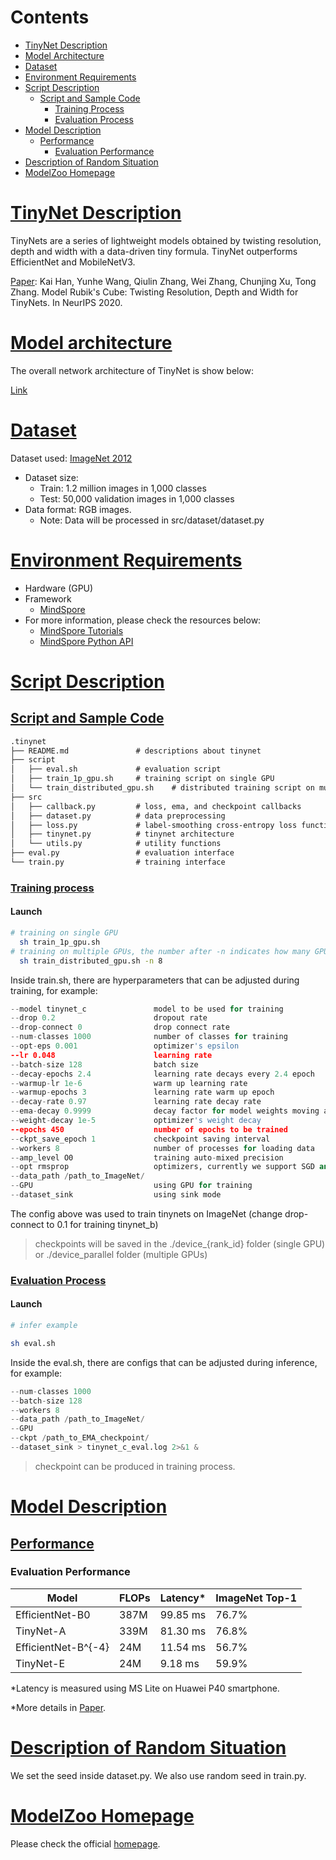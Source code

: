 # Contents

- [TinyNet Description](#tinynet-description)
- [Model Architecture](#model-architecture)
- [Dataset](#dataset)
- [Environment Requirements](#environment-requirements)
- [Script Description](#script-description)
    - [Script and Sample Code](#script-and-sample-code)
        - [Training Process](#training-process)
        - [Evaluation Process](#evaluation-process)
- [Model Description](#model-description)
    - [Performance](#performance)
        - [Evaluation Performance](#evaluation-performance)
- [Description of Random Situation](#description-of-random-situation)
- [ModelZoo Homepage](#modelzoo-homepage)

# [TinyNet Description](#contents)

TinyNets are a series of lightweight models obtained by twisting resolution, depth and width with a data-driven tiny formula. TinyNet outperforms EfficientNet and MobileNetV3.

[Paper](https://arxiv.org/abs/2010.14819): Kai Han, Yunhe Wang, Qiulin Zhang, Wei Zhang, Chunjing Xu, Tong Zhang. Model Rubik's Cube: Twisting Resolution, Depth and Width for TinyNets. In NeurIPS 2020.

# [Model architecture](#contents)

The overall network architecture of TinyNet is show below:

[Link](https://arxiv.org/abs/2010.14819)

# [Dataset](#contents)

Dataset used: [ImageNet 2012](http://image-net.org/challenges/LSVRC/2012/)

- Dataset size:
    - Train: 1.2 million images in 1,000 classes
    - Test: 50,000 validation images in 1,000 classes
- Data format: RGB images.
    - Note: Data will be processed in src/dataset/dataset.py

# [Environment Requirements](#contents)

- Hardware (GPU)
- Framework
    - [MindSpore](https://www.mindspore.cn/install/en)
- For more information, please check the resources below:
    - [MindSpore Tutorials](https://www.mindspore.cn/tutorial/training/en/master/index.html)
    - [MindSpore Python API](https://www.mindspore.cn/doc/api_python/en/master/index.html)

# [Script Description](#contents)

## [Script and Sample Code](#contents)

```markdown
.tinynet
├── README.md               # descriptions about tinynet
├── script
│   ├── eval.sh             # evaluation script
│   ├── train_1p_gpu.sh     # training script on single GPU
│   └── train_distributed_gpu.sh    # distributed training script on multiple GPUs
├── src
│   ├── callback.py         # loss, ema, and checkpoint callbacks
│   ├── dataset.py          # data preprocessing
│   ├── loss.py             # label-smoothing cross-entropy loss function
│   ├── tinynet.py          # tinynet architecture
│   └── utils.py            # utility functions
├── eval.py                 # evaluation interface
└── train.py                # training interface
```

### [Training process](#contents)

#### Launch

```bash
# training on single GPU
  sh train_1p_gpu.sh
# training on multiple GPUs, the number after -n indicates how many GPUs will be used for training
  sh train_distributed_gpu.sh -n 8
```

Inside train.sh, there are hyperparameters that can be adjusted during training, for example:

```python
--model tinynet_c               model to be used for training
--drop 0.2                      dropout rate
--drop-connect 0                drop connect rate
--num-classes 1000              number of classes for training
--opt-eps 0.001                 optimizer's epsilon
--lr 0.048                      learning rate
--batch-size 128                batch size
--decay-epochs 2.4              learning rate decays every 2.4 epoch
--warmup-lr 1e-6                warm up learning rate
--warmup-epochs 3               learning rate warm up epoch
--decay-rate 0.97               learning rate decay rate
--ema-decay 0.9999              decay factor for model weights moving average
--weight-decay 1e-5             optimizer's weight decay
--epochs 450                    number of epochs to be trained
--ckpt_save_epoch 1             checkpoint saving interval
--workers 8                     number of processes for loading data
--amp_level O0                  training auto-mixed precision
--opt rmsprop                   optimizers, currently we support SGD and RMSProp
--data_path /path_to_ImageNet/
--GPU                           using GPU for training
--dataset_sink                  using sink mode
```

The config above was used to train tinynets on ImageNet (change drop-connect to 0.1 for training tinynet_b)

> checkpoints will be saved in the ./device_{rank_id} folder (single GPU)
or ./device_parallel folder (multiple GPUs)

### [Evaluation Process](#contents)

#### Launch

```bash
# infer example

sh eval.sh
```

Inside the eval.sh, there are configs that can be adjusted during inference, for example:

```python
--num-classes 1000
--batch-size 128
--workers 8
--data_path /path_to_ImageNet/
--GPU
--ckpt /path_to_EMA_checkpoint/
--dataset_sink > tinynet_c_eval.log 2>&1 &
```

> checkpoint can be produced in training process.

# [Model Description](#contents)

## [Performance](#contents)

### Evaluation Performance

| Model               | FLOPs | Latency* | ImageNet Top-1 |
| ------------------- | ----- | -------- | -------------- |
| EfficientNet-B0     | 387M  | 99.85 ms | 76.7%          |
| TinyNet-A           | 339M  | 81.30 ms | 76.8%          |
| EfficientNet-B^{-4} | 24M   | 11.54 ms | 56.7%          |
| TinyNet-E           | 24M   | 9.18 ms  | 59.9%          |

*Latency is measured using MS Lite on Huawei P40 smartphone.

*More details in [Paper](https://arxiv.org/abs/2010.14819).

# [Description of Random Situation](#contents)

We set the seed inside dataset.py. We also use random seed in train.py.

# [ModelZoo Homepage](#contents)

Please check the official [homepage](https://gitee.com/mindspore/mindspore/tree/master/model_zoo).
